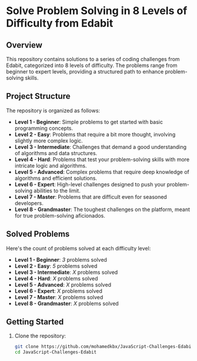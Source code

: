 # Solve Problem Solving in 8 Levels of Difficulty from Edabit

## Overview

This repository contains solutions to a series of coding challenges from Edabit, categorized into 8 levels of difficulty. The problems range from beginner to expert levels, providing a structured path to enhance problem-solving skills.

## Project Structure

The repository is organized as follows:

- **Level 1 - Beginner**: Simple problems to get started with basic programming concepts.
- **Level 2 - Easy**: Problems that require a bit more thought, involving slightly more complex logic.
- **Level 3 - Intermediate**: Challenges that demand a good understanding of algorithms and data structures.
- **Level 4 - Hard**: Problems that test your problem-solving skills with more intricate logic and algorithms.
- **Level 5 - Advanced**: Complex problems that require deep knowledge of algorithms and efficient solutions.
- **Level 6 - Expert**: High-level challenges designed to push your problem-solving abilities to the limit.
- **Level 7 - Master**: Problems that are difficult even for seasoned developers.
- **Level 8 - Grandmaster**: The toughest challenges on the platform, meant for true problem-solving aficionados.

## Solved Problems

Here's the count of problems solved at each difficulty level:

- **Level 1 - Beginner**: _3_ problems solved
- **Level 2 - Easy**: _5_ problems solved
- **Level 3 - Intermediate**: _X_ problems solved
- **Level 4 - Hard**: _X_ problems solved
- **Level 5 - Advanced**: _X_ problems solved
- **Level 6 - Expert**: _X_ problems solved
- **Level 7 - Master**: _X_ problems solved
- **Level 8 - Grandmaster**: _X_ problems solved

## Getting Started

1. Clone the repository:

   ```bash
   git clone https://github.com/mohamedkbx/JavaScript-Challenges-Edabit.git
   cd JavaScript-Challenges-Edabit
   ```
